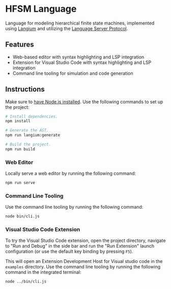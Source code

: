 # HFSM Language

Language for modeling hierarchical finite state machines, implemented using
[Langium](https://langium.org) and utilizing the
[Language Server Protocol](https://microsoft.github.io/language-server-protocol/).

## Features

- Web-based editor with syntax highlighting and LSP integration
- Extension for Visual Studio Code with syntax highlighting and LSP integration
- Command line tooling for simulation and code generation

## Instructions

Make sure to [have Node.js installed](https://nodejs.org/en/download). Use the
following commands to set up the project:

```sh
# Install dependencies.
npm install

# Generate the AST.
npm run langium:generate

# Build the project.
npm run build
```

### Web Editor

Locally serve a web editor by running the following command:

```sh
npm run serve
```

### Command Line Tooling

Use the command line tooling by running the following command:

```sh
node bin/cli.js
```

### Visual Studio Code Extension

To try the Visual Studio Code extension, open the project directory, navigate to
"Run and Debug" in the side bar and run the "Run Extension" launch configuration
(or use the default key binding by pressing `F5`).

This will open an Extension Development Host for Visual studio code in the
`examples` directory. Use the command line tooling by running the following
command in the integrated terminal:

```sh
node ../bin/cli.js
```
